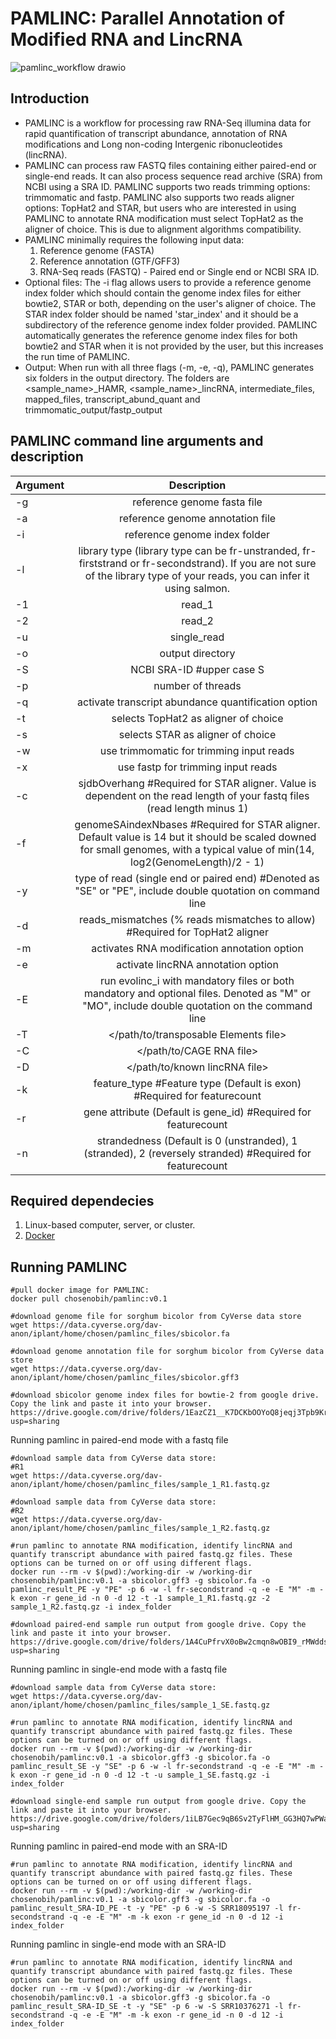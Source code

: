 # PAMLINC: Parallel Annotation of Modified RNA and LincRNA

![pamlinc_workflow drawio](https://github.com/chosenobih/pamlinc/assets/50637858/2465bfb4-2c3f-4f70-a69d-041288caf2df)

## Introduction

* PAMLINC is a workflow for processing raw RNA-Seq illumina data for rapid quantification of transcript abundance, annotation of RNA modifications and Long non-coding Intergenic ribonucleotides (lincRNA).
* PAMLINC can process raw FASTQ files containing either paired-end or single-end reads. It can also process sequence read archive (SRA) from NCBI using a SRA ID. PAMLINC supports two reads trimming options: trimmomatic and fastp. PAMLINC also supports two reads aligner options: TopHat2 and STAR, but users who are interested in using PAMLINC to annotate RNA modification must select TopHat2 as the aligner of choice. This is due to alignment algorithms compatibility.
* PAMLINC minimally requires the following input data:
  1. Reference genome (FASTA)
  2. Reference annotation (GTF/GFF3)
  3. RNA-Seq reads (FASTQ) - Paired end or Single end or NCBI SRA ID.
* Optional files:
    The -i flag allows users to provide a reference genome index folder which should contain the genome index files for either bowtie2, STAR or both, depending on the user's aligner of choice. The STAR index folder should be named 'star_index' and it should be a subdirectory of the reference genome index folder provided. PAMLINC automatically generates the reference genome index files for both bowtie2 and STAR when it is not provided by the user, but this increases the run time of PAMLINC.
* Output: When run with all three flags (-m, -e, -q), PAMLINC generates six folders in the output directory. The folders are <sample_name>_HAMR, <sample_name>_lincRNA, intermediate_files, mapped_files, transcript_abund_quant and trimmomatic_output/fastp_output


PAMLINC command line arguments and description
-----------------------------------------------------------------------------------------------------------------------------------------------------------------------------------------------------
| Argument      | Description                                                                                                                                                                       |
| ------------- |:---------------------------------------------------------------------------------------------------------------------------------------------------------------------------------:|
| -g            | reference genome fasta file                                                                                                                                                       |
| -a            | reference genome annotation file                                                                                                                                                  |
| -i            | reference genome index folder                                                                                                                                                     |
| -l            | library type  (library type can be fr-unstranded, fr-firststrand or fr-secondstrand). If you are not sure of the library type of your reads, you can infer it using salmon.       |
| -1            | read_1                                                                                                                                                                            |
| -2            | read_2                                                                                                                                                                            |
| -u            | single_read                                                                                                                                                                       |
| -o            | output directory                                                                                                                                                                  |
| -S            | NCBI SRA-ID #upper case S                                                                                                                                                         |
| -p            | number of threads                                                                                                                                                                 |
| -q            | activate transcript abundance quantification option                                                                                                                               |
| -t            | selects TopHat2 as aligner of choice                                                                                                                                              |
| -s            | selects STAR as aligner of choice                                                                                                                                                 |
| -w            | use trimmomatic for trimming input reads                                                                                                                                          |
| -x            | use fastp for trimming input reads                                                                                                                                                |
| -c            | sjdbOverhang #Required for STAR aligner. Value is dependent on the read length of your fastq files (read length minus 1)                                                          |
| -f            | genomeSAindexNbases #Required for STAR aligner. Default value is 14 but it should be scaled downed for small genomes, with a typical value of min(14, log2(GenomeLength)/2 - 1)   |
| -y            | type of read (single end or paired end) #Denoted as "SE" or "PE", include double quotation on command line                                                                        |
| -d            | reads_mismatches (% reads mismatches to allow) #Required for TopHat2 aligner                                                                                                      |
| -m            | activates RNA modification annotation option                                                                                                                                      |
| -e            | activate lincRNA annotation option                                                                                                                                                |
| -E            | run evolinc_i with mandatory files or both mandatory and optional files. Denoted as "M" or "MO", include double quotation on the command line                                     |
| -T            | </path/to/transposable Elements file>                                                                                                                                             |
| -C            | </path/to/CAGE RNA file>                                                                                                                                                          |
| -D            | </path/to/known lincRNA file>                                                                                                                                                     |
| -k            | feature_type #Feature type (Default is exon) #Required for featurecount                                                                                                           |
| -r            | gene attribute (Default is gene_id) #Required for featurecount                                                                                                                    |
| -n            | strandedness (Default is 0 (unstranded), 1 (stranded), 2 (reversely stranded) #Required for featurecount                                                                          |


Required dependecies
--------------------
1. Linux-based computer, server, or cluster.
2. [Docker](https://docs.docker.com/engine/install/)

Running PAMLINC
-----------------------

```
#pull docker image for PAMLINC:  
docker pull chosenobih/pamlinc:v0.1
```  

```
#download genome file for sorghum bicolor from CyVerse data store
wget https://data.cyverse.org/dav-anon/iplant/home/chosen/pamlinc_files/sbicolor.fa
```
```
#download genome annotation file for sorghum bicolor from CyVerse data store
wget https://data.cyverse.org/dav-anon/iplant/home/chosen/pamlinc_files/sbicolor.gff3
```
```
#download sbicolor genome index files for bowtie-2 from google drive. Copy the link and paste it into your browser.
https://drive.google.com/drive/folders/1EazCZ1__K7DCKbOOYoQ8jeqj3Tpb9KrR?usp=sharing
```
Running pamlinc in paired-end mode with a fastq file
```
#download sample data from CyVerse data store:
#R1
wget https://data.cyverse.org/dav-anon/iplant/home/chosen/pamlinc_files/sample_1_R1.fastq.gz
```
```
#download sample data from CyVerse data store:
#R2
wget https://data.cyverse.org/dav-anon/iplant/home/chosen/pamlinc_files/sample_1_R2.fastq.gz
```

```
#run pamlinc to annotate RNA modification, identify lincRNA and quantify transcript abundance with paired fastq.gz files. These options can be turned on or off using different flags.
docker run --rm -v $(pwd):/working-dir -w /working-dir chosenobih/pamlinc:v0.1 -a sbicolor.gff3 -g sbicolor.fa -o pamlinc_result_PE -y "PE" -p 6 -w -l fr-secondstrand -q -e -E "M" -m -k exon -r gene_id -n 0 -d 12 -t -1 sample_1_R1.fastq.gz -2 sample_1_R2.fastq.gz -i index_folder
```
```
#download paired-end sample run output from google drive. Copy the link and paste it into your browser.
https://drive.google.com/drive/folders/1A4CuPfrvX0oBw2cmqn8wOBI9_rMWdds0?usp=sharing
```

Running pamlinc in single-end mode with a fastq file
```
#download sample data from CyVerse data store:
wget https://data.cyverse.org/dav-anon/iplant/home/chosen/pamlinc_files/sample_1_SE.fastq.gz
```
```
#run pamlinc to annotate RNA modification, identify lincRNA and quantify transcript abundance with paired fastq.gz files. These options can be turned on or off using different flags.
docker run --rm -v $(pwd):/working-dir -w /working-dir chosenobih/pamlinc:v0.1 -a sbicolor.gff3 -g sbicolor.fa -o pamlinc_result_SE -y "SE" -p 6 -w -l fr-secondstrand -q -e -E "M" -m -k exon -r gene_id -n 0 -d 12 -t -u sample_1_SE.fastq.gz -i index_folder
```
```
#download single-end sample run output from google drive. Copy the link and paste it into your browser.
https://drive.google.com/drive/folders/1iLB7Gec9qB6Sv2TyFlHM_GG3HQ7wPWa9?usp=sharing
```

Running pamlinc in paired-end mode with an SRA-ID
```
#run pamlinc to annotate RNA modification, identify lincRNA and quantify transcript abundance with paired fastq.gz files. These options can be turned on or off using different flags.
docker run --rm -v $(pwd):/working-dir -w /working-dir chosenobih/pamlinc:v0.1 -a sbicolor.gff3 -g sbicolor.fa -o pamlinc_result_SRA-ID_PE -t -y "PE" -p 6 -w -S SRR18095197 -l fr-secondstrand -q -e -E "M" -m -k exon -r gene_id -n 0 -d 12 -i index_folder
```

Running pamlinc in single-end mode with an SRA-ID
```
#run pamlinc to annotate RNA modification, identify lincRNA and quantify transcript abundance with paired fastq.gz files. These options can be turned on or off using different flags.
docker run --rm -v $(pwd):/working-dir -w /working-dir chosenobih/pamlinc:v0.1 -a sbicolor.gff3 -g sbicolor.fa -o pamlinc_result_SRA-ID_SE -t -y "SE" -p 6 -w -S SRR10376271 -l fr-secondstrand -q -e -E "M" -m -k exon -r gene_id -n 0 -d 12 -i index_folder
```
